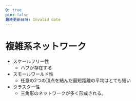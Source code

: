 ```yaml
---
Q: true
pin: false
最終更新日時: Invalid date
---
```

# 複雑系ネットワーク

- スケールフリー性
    - ハブが存在する
- スモールワールド性
    - 任意の2つの頂点を結んだ最短距離の平均はとても短い
- クラスター性
    - 三角形のネットワークが多く形成される。